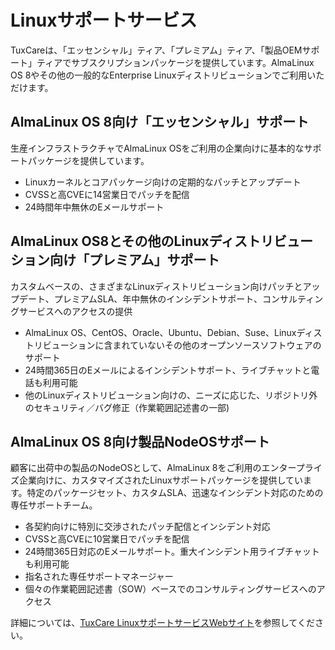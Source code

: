 # Linuxサポートサービス

TuxCareは、「エッセンシャル」ティア、「プレミアム」ティア、「製品OEMサポート」ティアでサブスクリプションパッケージを提供しています。AlmaLinux OS 8やその他の一般的なEnterprise Linuxディストリビューションでご利用いただけます。


## AlmaLinux OS 8向け「エッセンシャル」サポート

生産インフラストラクチャでAlmaLinux OSをご利用の企業向けに基本的なサポートパッケージを提供しています。

* Linuxカーネルとコアパッケージ向けの定期的なパッチとアップデート
* CVSSと高CVEに14営業日でパッチを配信
* 24時間年中無休のEメールサポート

## AlmaLinux OS8とその他のLinuxディストリビューション向け「プレミアム」サポート

カスタムベースの、さまざまなLinuxディストリビューション向けパッチとアップデート、プレミアムSLA、年中無休のインシデントサポート、コンサルティングサービスへのアクセスの提供

* AlmaLinux OS、CentOS、Oracle、Ubuntu、Debian、Suse、Linuxディストリビューションに含まれていないその他のオープンソースソフトウェアのサポート
* 24時間365日のEメールによるインシデントサポート、ライブチャットと電話も利用可能
* 他のLinuxディストリビューション向けの、ニーズに応じた、リポジトリ外のセキュリティ／バグ修正（作業範囲記述書の一部)


## AlmaLinux OS 8向け製品NodeOSサポート

顧客に出荷中の製品のNodeOSとして、AlmaLinux 8をご利用のエンタープライズ企業向けに、カスタマイズされたLinuxサポートパッケージを提供しています。特定のパッケージセット、カスタムSLA、迅速なインシデント対応のための専任サポートチーム。

* 各契約向けに特別に交渉されたパッチ配信とインシデント対応
* CVSSと高CVEに10営業日でパッチを配信
* 24時間365日対応のEメールサポート。重大インシデント用ライブチャットも利用可能
* 指名された専任サポートマネージャー
* 個々の作業範囲記述書（SOW）ベースでのコンサルティングサービスへのアクセス

詳細については、[TuxCare LinuxサポートサービスWebサイト](https://tuxcare.com/linux-support-services/)を参照してください。

